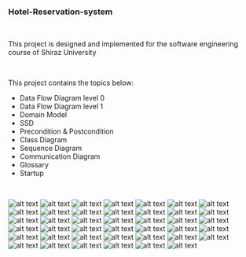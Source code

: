 ### Hotel-Reservation-system

<br />

This project is designed and implemented for the software engineering course of Shiraz University

<br />

This project contains the topics below:

- Data Flow Diagram level 0
- Data Flow Diagram level 1
- Domain Model
- SSD
- Precondition & Postcondition
- Class Diagram
- Sequence Diagram
- Communication Diagram
- Glossary
- Startup

<br />

![alt text](images/Final_page-0002.jpg)
![alt text](images/Final_page-0003.jpg)
![alt text](images/Final_page-0004.jpg)
![alt text](images/Final_page-0005.jpg)
![alt text](images/Final_page-0006.jpg)
![alt text](images/Final_page-0007.jpg)
![alt text](images/Final_page-0008.jpg)
![alt text](images/Final_page-0009.jpg)
![alt text](images/Final_page-0010.jpg)
![alt text](images/Final_page-0011.jpg)
![alt text](images/Final_page-0012.jpg)
![alt text](images/Final_page-0013.jpg)
![alt text](images/Final_page-0014.jpg)
![alt text](images/Final_page-0015.jpg)
![alt text](images/Final_page-0016.jpg)
![alt text](images/Final_page-0017.jpg)
![alt text](images/Final_page-0018.jpg)
![alt text](images/Final_page-0019.jpg)
![alt text](images/Final_page-0020.jpg)
![alt text](images/Final_page-0021.jpg)
![alt text](images/Final_page-0022.jpg)
![alt text](images/Final_page-0023.jpg)
![alt text](images/Final_page-0024.jpg)
![alt text](images/Final_page-0025.jpg)
![alt text](images/Final_page-0026.jpg)
![alt text](images/Final_page-0027.jpg)
![alt text](images/Final_page-0028.jpg)
![alt text](images/Final_page-0029.jpg)
![alt text](images/Final_page-0030.jpg)
![alt text](images/Final_page-0031.jpg)
![alt text](images/Final_page-0032.jpg)
![alt text](images/Final_page-0033.jpg)
![alt text](images/Final_page-0034.jpg)
![alt text](images/Final_page-0035.jpg)
![alt text](images/Final_page-0036.jpg)
![alt text](images/Final_page-0037.jpg)
![alt text](images/Final_page-0038.jpg)
![alt text](images/Final_page-0039.jpg)
![alt text](images/Final_page-0040.jpg)
![alt text](images/Final_page-0041.jpg)
![alt text](images/Final_page-0042.jpg)